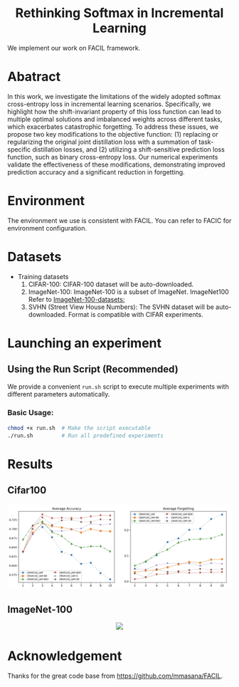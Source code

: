 <div align="center">

# Rethinking Softmax in Incremental Learning

</div>



We implement our work on FACIL framework. 

# Abatract

In this work, we investigate the limitations of the widely adopted softmax cross-entropy loss in incremental learning scenarios. Specifically, we highlight how the shift-invariant property of this loss function can lead to multiple optimal solutions and imbalanced weights across different tasks, which exacerbates catastrophic forgetting. To address these issues, we propose two key modifications to the objective function: (1) replacing or regularizing the original joint distillation loss with a summation of task-specific distillation losses, and (2) utilizing a shift-sensitive prediction loss function, such as binary cross-entropy loss. Our numerical experiments validate the effectiveness of these modifications, demonstrating improved prediction accuracy and a significant reduction in forgetting.

# Environment

The environment we use is consistent with FACIL. You can refer to FACIC for environment configuration.

# Datasets

- Training datasets
  1. CIFAR-100: 
     CIFAR-100 dataset will be auto-downloaded.
  2. ImageNet-100:
     ImageNet-100 is a subset of ImageNet. ImageNet100 Refer to [ImageNet-100-datasets: ](https://github.com/TerryLoveMl/ImageNet-100-datasets)
  3. SVHN (Street View House Numbers):
     The SVHN dataset will be auto-downloaded. Format is compatible with CIFAR experiments.
     
# Launching an experiment

## Using the Run Script (Recommended)

We provide a convenient `run.sh` script to execute multiple experiments with different parameters automatically. 

### Basic Usage:
```bash
chmod +x run.sh  # Make the script executable
./run.sh         # Run all predefined experiments
```
# Results

## Cifar100



<div align=center>
<img src="https://github.com/NeXAIS/RethinkSoftmax/blob/main/pictures/cifar-100.jpg" > 
</div>

## ImageNet-100



<div align=center>
<img src="https://github.com/Zhangjl128/IIL-CLSF/blob/master/pictures/imagenet-100.jpg" > 
</div>

# Acknowledgement

Thanks for the great code base from https://github.com/mmasana/FACIL.



